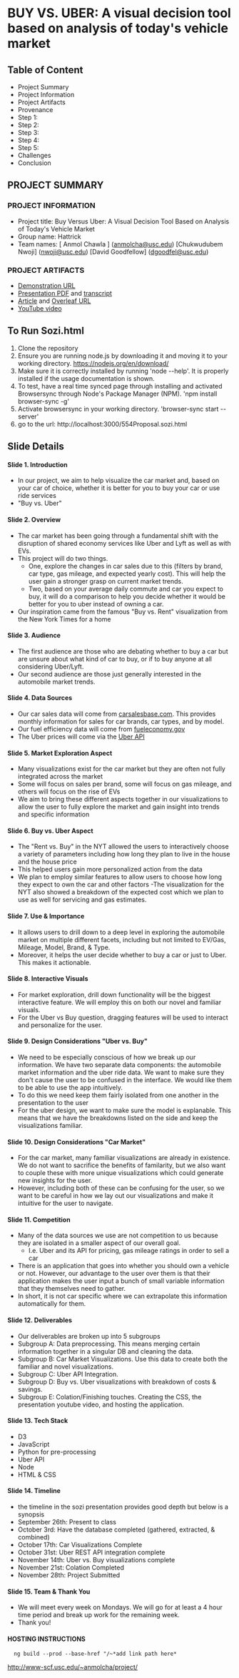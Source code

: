 # BUY VS. UBER: A visual decision tool based on analysis of today's vehicle market ####

## Table of Content
  - Project Summary
  - Project Information
  - Project Artifacts
  - Provenance
  - Step 1: 
  - Step 2:
  - Step 3:
  - Step 4:
  - Step 5:
  - Challenges
  - Conclusion

## PROJECT SUMMARY

### PROJECT INFORMATION

- Project title: Buy Versus Uber: A Visual Decision Tool Based on Analysis of Today's Vehicle Market
- Group name: Hattrick
- Team names: [ Anmol Chawla ] (anmolcha@usc.edu) [Chukwudubem Nwoji] (nwoji@usc.edu) [David Goodfellow] (dgoodfel@usc.edu)

### PROJECT ARTIFACTS

- [Demonstration URL](<demo-url>)
- [Presentation PDF](<presentation-pdf-url>) and [transcript](<presentation-transcript-md-url>)
- [Article](https://github.com/INF554Fall18/project-hat-trick/blob/master/Docs/Buy_Versus_Uber_A_visual_decision_tool_By_HatTrick.pdf) and [Overleaf URL](https://www.overleaf.com/8291586897msqjkjbhgrns?fbclid=IwAR0Vv_5a83W1EpsFUeiETvAIDJ_44_CzpB68Qw_Wb4LElLudb2p-UykxqHc)
- [YouTube video](<youtube-video-url>)


## To Run Sozi.html

1. Clone the repository
2. Ensure you are running node.js by downloading it and moving it to your working directory. https://nodejs.org/en/download/
3. Make sure it is correctly installed by running 'node --help'. It is properly installed if the usage documentation is shown.
4. To test, have a real time synced page through installing and activated Browsersync through Node's Package Manager (NPM). 'npm install browser-sync -g'
5. Activate browsersync in your working directory. 'browser-sync start --server'
6. go to the url: http://localhost:3000/554Proposal.sozi.html

## Slide Details

#### Slide 1. Introduction

- In our project, we aim to help visualize the car market and, based on your car of choice, whether it is better for you to buy your car or use ride services
- "Buy vs. Uber"

#### Slide 2. Overview

- The car market has been going through a fundamental shift with the disruption of shared economy services like Uber and Lyft as well as with EVs. 
- This project will do two things. 
  - One, explore the changes in car sales due to this (filters by brand, car type, gas mileage, and expected yearly cost). This will help the user gain a stronger grasp on current market trends.
  - Two, based on your average daily commute and car you expect to buy, it will do a comparison to help you decide whether it would be better for you to uber instead of owning a car. 
- Our inspiration came from the famous "Buy vs. Rent" visualization from the New York Times for a home

#### Slide 3. Audience

- The first audience are those who are debating whether to buy a car but are unsure about what kind of car to buy, or if to buy anyone at all considering Uber/Lyft. 
- Our second audience are those just generally interested in the automobile market trends. 

#### Slide 4. Data Sources

- Our car sales data will come from [carsalesbase.com](http://carsalesbase.com/). This provides monthly information for sales for car brands, car types, and by model.
- Our fuel efficiency data will come from [fueleconomy.gov](https://www.fueleconomy.gov/)
- The Uber prices will come via the [Uber API](https://developer.uber.com/)

#### Slide 5. Market Exploration Aspect

- Many visualizations exist for the car market but they are often not fully integrated across the market
- Some will focus on sales per brand, some will focus on gas mileage, and others will focus on the rise of EVs
- We aim to bring these different aspects together in our visualizations to allow the user to fully explore the market and gain insight into trends and specific information

#### Slide 6. Buy vs. Uber Aspect

- The "Rent vs. Buy" in the NYT allowed the users to interactively choose a variety of parameters including how long they plan to live in the house and the house price
- This helped users gain more personalized action from the data
- We plan to employ similar features to allow users to choose how long they expect to own the car and other factors
-The visualization for the NYT also showed a breakdown of the expected cost which we plan to use as well for servicing and gas estimates.

#### Slide 7. Use & Importance

- It allows users to drill down to a deep level in exploring the automobile market on multiple different facets, including but not limited to EV/Gas, Mileage, Model, Brand, & Type.
- Moreover, it helps the user decide whether to buy a car or just to Uber. This makes it actionable.

#### Slide 8. Interactive Visuals

- For market exploration, drill down functionality will be the biggest interactive feature. We will employ this on both our novel and familiar visuals.
- For the Uber vs Buy question, dragging features will be used to interact and personalize for the user.

#### Slide 9. Design Considerations "Uber vs. Buy"

- We need to be especially conscious of how we break up our information. We have two separate data components: the automobile market information and the uber ride data. We want to make sure they don't cause the user to be confused in the interface. We would like them to be able to use the app intuitively. 
- To do this we need keep them fairly isolated from one another in the presentation to the user
- For the uber design, we want to make sure the model is explanable. This means that we have the breakdowns listed on the side and keep the visualizations familiar.

#### Slide 10. Design Considerations "Car Market"

- For the car market, many familiar visualizations are already in existence. We do not want to sacrifice the benefits of familarity, but we also want to couple these with more unique visualizations which could generate new insights for the user.
- However, including both of these can be confusing for the user, so we want to be careful in how we lay out our visualizations and make it intuitive for the user to navigate.

#### Slide 11. Competition

- Many of the data sources we use are not competition to us because they are isolated in a smaller aspect of our overall goal.
  - I.e. Uber and its API for pricing, gas mileage ratings in order to sell a car
- There is an application that goes into whether you should own a vehicle or not. However, our advantage to the user over them is that their application makes the user input a bunch of small variable information that they themselves need to gather. 
- In short, it is not car specific where we can extrapolate this information automatically for them.

#### Slide 12. Deliverables

- Our deliverables are broken up into 5 subgroups
- Subgroup A: Data preprocessing. This means merging certain information together in a singular DB and cleaning the data.
- Subgroup B: Car Market Visualizations. Use this data to create both the familiar and novel visualizations.
- Subgroup C: Uber API Integration. 
- Subgroup D: Buy vs. Uber visualizations with breakdown of costs & savings.
- Subgroup E: Colation/Finishing touches. Creating the CSS, the presentation youtube video, and hosting the application.

#### Slide 13. Tech Stack

- D3
- JavaScript
- Python for pre-processing
- Uber API
- Node
- HTML & CSS

#### Slide 14. Timeline

- the timeline in the sozi presentation provides good depth but below is a synopsis
- September 26th: Present to class
- October 3rd: Have the database completed (gathered, extracted, & combined)
- October 17th: Car Visualizations Complete
- October 31st: Uber REST API integration complete
- November 14th: Uber vs. Buy visualizations complete
- November 21st: Colation Completed
- November 28th: Project Submitted

#### Slide 15. Team & Thank You

- We will meet every week on Mondays. We will go for at least a 4 hour time period and break up work for the remaining week.
- Thank you!

#### HOSTING INSTRUCTIONS

      ng build --prod --base-href "/~*add link path here*


http://www-scf.usc.edu/~anmolcha/project/
